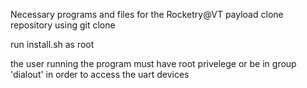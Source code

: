 Necessary programs and files for the Rocketry@VT payload
<more info>
clone repository using git clone

run install.sh as root

the user running the program must have root privelege or be in group 'dialout'
in order to access the uart devices


